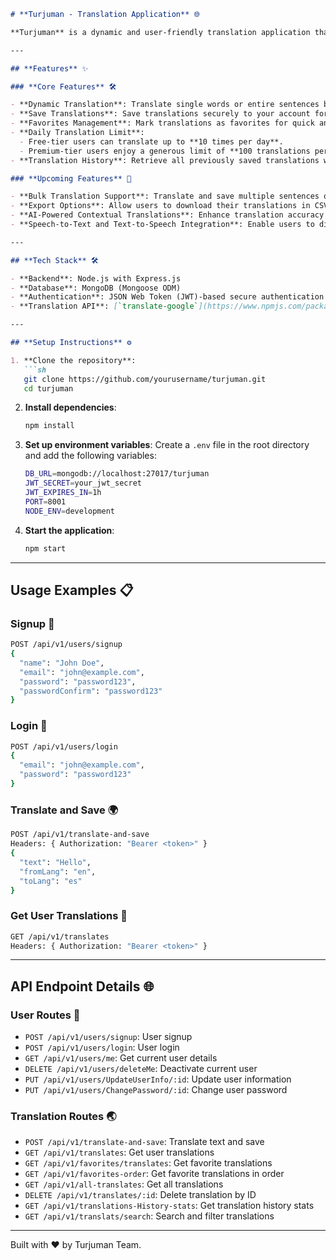 

```markdown
# **Turjuman - Translation Application** 🌐

**Turjuman** is a dynamic and user-friendly translation application that provides powerful tools for text translation, saving, and management. Designed to cater to both free-tier and premium users, Turjuman offers a seamless experience for all.

---

## **Features** ✨

### **Core Features** 🛠️

- **Dynamic Translation**: Translate single words or entire sentences between multiple languages using the powerful `translate-google` API.
- **Save Translations**: Save translations securely to your account for future reference.
- **Favorites Management**: Mark translations as favorites for quick and easy access.
- **Daily Translation Limit**:
  - Free-tier users can translate up to **10 times per day**.
  - Premium-tier users enjoy a generous limit of **100 translations per day**.
- **Translation History**: Retrieve all previously saved translations with detailed metadata, including the source and target languages.

### **Upcoming Features** 🚀

- **Bulk Translation Support**: Translate and save multiple sentences or paragraphs at once.
- **Export Options**: Allow users to download their translations in CSV or JSON format.
- **AI-Powered Contextual Translations**: Enhance translation accuracy with AI models for contextual understanding.
- **Speech-to-Text and Text-to-Speech Integration**: Enable users to dictate translations and hear them spoken aloud.

---

## **Tech Stack** 🛠️

- **Backend**: Node.js with Express.js
- **Database**: MongoDB (Mongoose ODM)
- **Authentication**: JSON Web Token (JWT)-based secure authentication
- **Translation API**: [`translate-google`](https://www.npmjs.com/package/translate-google) npm package

---

## **Setup Instructions** ⚙️

1. **Clone the repository**:
   ```sh
   git clone https://github.com/yourusername/turjuman.git
   cd turjuman
   ```

2. **Install dependencies**:
   ```sh
   npm install
   ```

3. **Set up environment variables**:
   Create a `.env` file in the root directory and add the following variables:
   ```sh
   DB_URL=mongodb://localhost:27017/turjuman
   JWT_SECRET=your_jwt_secret
   JWT_EXPIRES_IN=1h
   PORT=8001
   NODE_ENV=development
   ```

4. **Start the application**:
   ```sh
   npm start
   ```

---

## **Usage Examples** 📋

### **Signup** 📝
```sh
POST /api/v1/users/signup
{
  "name": "John Doe",
  "email": "john@example.com",
  "password": "password123",
  "passwordConfirm": "password123"
}
```

### **Login** 🔑
```sh
POST /api/v1/users/login
{
  "email": "john@example.com",
  "password": "password123"
}
```

### **Translate and Save** 🌍
```sh
POST /api/v1/translate-and-save
Headers: { Authorization: "Bearer <token>" }
{
  "text": "Hello",
  "fromLang": "en",
  "toLang": "es"
}
```

### **Get User Translations** 📂
```sh
GET /api/v1/translates
Headers: { Authorization: "Bearer <token>" }
```

---

## **API Endpoint Details** 🌐

### **User Routes** 👤
- `POST /api/v1/users/signup`: User signup
- `POST /api/v1/users/login`: User login
- `GET /api/v1/users/me`: Get current user details
- `DELETE /api/v1/users/deleteMe`: Deactivate current user
- `PUT /api/v1/users/UpdateUserInfo/:id`: Update user information
- `PUT /api/v1/users/ChangePassword/:id`: Change user password

### **Translation Routes** 🌏
- `POST /api/v1/translate-and-save`: Translate text and save
- `GET /api/v1/translates`: Get user translations
- `GET /api/v1/favorites/translates`: Get favorite translations
- `GET /api/v1/favorites-order`: Get favorite translations in order
- `GET /api/v1/all-translates`: Get all translations
- `DELETE /api/v1/translates/:id`: Delete translation by ID
- `GET /api/v1/translations-History-stats`: Get translation history stats
- `GET /api/v1/translats/search`: Search and filter translations

---

Built with ❤️ by Turjuman Team.

